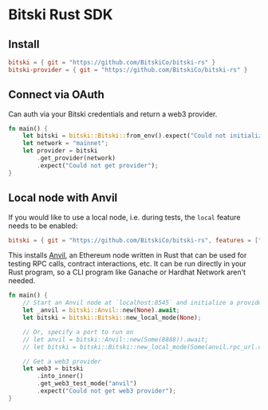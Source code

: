 # Bitski Rust SDK

## Install

```toml
bitski = { git = "https://github.com/BitskiCo/bitski-rs" }
bitski-provider = { git = "https://github.com/BitskiCo/bitski-rs" }
```

## Connect via OAuth

Can auth via your Bitski credentials and return a web3 provider.

```rust
fn main() {
    let bitski = bitski::Bitski::from_env().expect("Could not initialize");
    let network = "mainnet";
    let provider = bitski
        .get_provider(network)
        .expect("Could not get provider");
}
```

## Local node with Anvil

If you would like to use a local node, i.e. during tests, the `local` feature
needs to be enabled:

```toml
bitski = { git = "https://github.com/BitskiCo/bitski-rs", features = ["local"] }
```

This installs [Anvil](https://github.com/foundry-rs/foundry/tree/master/anvil),
an Ethereum node written in Rust that can be used for testing RPC calls, 
contract interactions, etc. It can be run directly in your Rust program, so a
CLI program like Ganache or Hardhat Network aren't needed.

```rust
fn main() {
    // Start an Anvil node at `localhost:8545` and initialize a provider
    let _anvil = bitski::Anvil::new(None).await;
    let bitski = bitski::Bitski::new_local_mode(None);

    // Or, specify a port to run on
    // let anvil = bitski::Anvil::new(Some(8888)).await;
    // let bitski = bitski::Bitski::new_local_mode(Some(anvil.rpc_url.clone()));

    // Get a web3 provider
    let web3 = bitski
        .into_inner()
        .get_web3_test_mode("anvil")
        .expect("Could not get web3 provider");
}
```